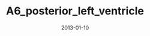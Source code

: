 ---
title: A6_posterior_left_ventricle
image: https://www.cycif.org/assets/img/rashid-2019-heart/A6_posterior_left_ventricle.jpg
date: '2013-01-10'
minerva_link: https://www.cycif.org/data/rashid-2019-heart/osd-A6_posterior_left_ventricle.html
info_link: https://www.cycif.org/data/rashid-2019-heart/index.html
show_page_link: false
tags:
    - narrated
    - heart
---